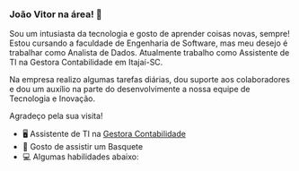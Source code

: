 ### João Vitor na área! 👋

Sou um intusiasta da tecnologia e gosto de aprender coisas novas, sempre! Estou cursando a faculdade de Engenharia de Software, mas meu desejo é trabalhar como Analista de Dados. Atualmente trabalho como Assistente de TI na Gestora Contabilidade em Itajaí-SC.

Na empresa realizo algumas tarefas diárias, dou suporte aos colaboradores e dou um auxílio na parte do desenvolvimente a nossa equipe de Tecnologia e Inovação.

Agradeço pela sua visita!

 - 🖥️ Assistente de TI na [Gestora Contabilidade](https://www.gestoracontabilidade.com.br)
 - 🏀 Gosto de assistir um Basquete
 - 💻 Algumas habilidades abaixo:

<div style = "display: inline">
  <img widht='50' height ='50' src=<svg xmlns="http://www.w3.org/2000/svg/>
  <img widht='50' height ='50' src=https://www.flaticon.com/br/icone-gratis/base-de-dados_4248443?term=sql&page=1&position=6&origin=search&related_id=4248443/>
  <img widht='50' height ='50' src=https://www.flaticon.com/br/icone-gratis/html-5_174854?term=html&page=1&position=1&origin=search&related_id=174854/>
  <img widht='50' height ='50' src=https://www.flaticon.com/br/icone-gratis/css-3_732190?term=css&page=1&position=1&origin=search&related_id=732190/>
  <img widht='50' height ='50' src=https://www.flaticon.com/br/icone-gratis/c-_6132222?term=c&page=1&position=1&origin=search&related_id=6132222/>
  <img widht='50' height ='50' src=https://1000logos.net/wp-content/uploads/2022/08/Microsoft-Power-BI-Logo.png/>

